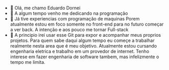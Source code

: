 - 👋 Olá, me chamo Eduardo Dornei
- 👀 A algum tempo venho me dedicando na programação
- 🌱 Já tive experiencias com programação de maquinas Porem atualmente estou em foco somente no front-end para no futuro começar a ver back.
A intenção e aos pouco me tornar Full-stack
- 💞️ A principio irei usar esse Git para expor e acompanhar meus proprios projetos.
Para quem sabe daqui algum tempo eu começe a trabalhar realmente nesta area que é meu objetivo.
Atualmente estou cursando engenharia eletrica e trabalho em um provedor de internet. Tenho interese em fazer engenharia de software tambem, mas infelizmente o tempo me limita.
